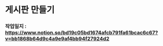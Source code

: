 # 게시판 만들기

### 작업일지 : https://www.notion.so/bd19c05bd1674afcb791fa61bcac6c67?v=bb1868b64d9c4a9e9af4bb94f27924d2
